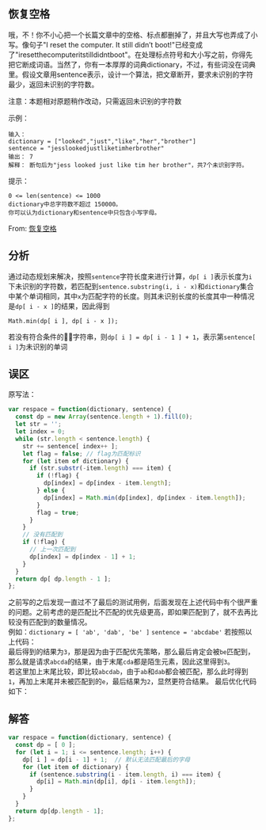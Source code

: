 ## 恢复空格
哦，不！你不小心把一个长篇文章中的空格、标点都删掉了，并且大写也弄成了小写。像句子"I reset the computer. It still didn’t boot!"已经变成了"iresetthecomputeritstilldidntboot"。在处理标点符号和大小写之前，你得先把它断成词语。当然了，你有一本厚厚的词典dictionary，不过，有些词没在词典里。假设文章用sentence表示，设计一个算法，把文章断开，要求未识别的字符最少，返回未识别的字符数。

注意：本题相对原题稍作改动，只需返回未识别的字符数

示例：
```
输入：
dictionary = ["looked","just","like","her","brother"]
sentence = "jesslookedjustliketimherbrother"
输出： 7
解释： 断句后为"jess looked just like tim her brother"，共7个未识别字符。
```
提示：
```
0 <= len(sentence) <= 1000
dictionary中总字符数不超过 150000。
你可以认为dictionary和sentence中只包含小写字母。
```
From: [恢复空格](https://leetcode-cn.com/problems/re-space-lcci/)

## 分析
通过动态规划来解决，按照`sentence`字符长度来进行计算，`dp[ i ]`表示长度为`i`下未识别的字符数，若匹配到`sentence.substring(i, i - x)`和`dictionary`集合中某个单词相同，其中`x`为匹配字符的长度。则其未识别长度的长度其中一种情况是`dp[ i - x ]`的结果，因此得到
```
Math.min(dp[ i ], dp[ i - x ]);
```
若没有符合条件的字符串，则`dp[ i ] = dp[ i - 1 ] + 1`，表示第`sentence[ i ]`为未识别的单词
## 误区
原写法：
```javascript
var respace = function(dictionary, sentence) {
  const dp = new Array(sentence.length + 1).fill(0);
  let str = '';
  let index = 0;
  while (str.length < sentence.length) {
    str += sentence[ index++ ];
    let flag = false; // flag为匹配标识
    for (let item of dictionary) {
      if (str.substr(-item.length) === item) {
        if (!flag) {
          dp[index] = dp[index - item.length];
        } else {
          dp[index] = Math.min(dp[index], dp[index - item.length]);
        }
        flag = true;
      }
    }
    // 没有匹配到
    if (!flag) {
      // 上一次匹配到
      dp[index] = dp[index - 1] + 1;
    }
  }
  return dp[ dp.length - 1 ];
};
```
之前写的之后发现一直过不了最后的测试用例，后面发现在上述代码中有个很严重的问题。之前考虑的是匹配比不匹配的优先级更高，即如果匹配到了，就不去再比较没有匹配到的数量情况。   
例如：`dictionary = [ 'ab', 'dab', 'be' ]` `sentence = 'abcdabe'`
若按照以上代码：   
最后得到的结果为`3`，那是因为由于匹配优先策略，那么最后肯定会被`be`匹配到，那么就是请求`abcda`的结果，由于末尾`cda`都是陌生元素，因此这里得到`3`。  
若这里加上末尾比较，即比较`abcdab`，由于`ab`和`dab`都会被匹配，那么此时得到`1`，再加上末尾并未被匹配到的`e`，最后结果为`2`，显然更符合结果。
最后优化代码如下：   

## 解答
```javascript
var respace = function(dictionary, sentence) {
  const dp = [ 0 ];
  for (let i = 1; i <= sentence.length; i++) {
    dp[ i ] = dp[i - 1] + 1;  // 默认无法匹配最后的字母
    for (let item of dictionary) {
      if (sentence.substring(i - item.length, i) === item) {
        dp[i] = Math.min(dp[i], dp[i - item.length]);
      }
    }
  }
  return dp[dp.length - 1];
};
```